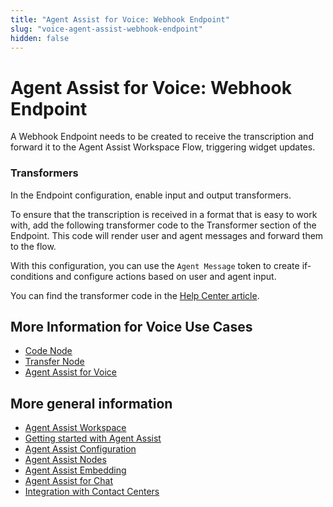 ```yaml
---
title: "Agent Assist for Voice: Webhook Endpoint"
slug: "voice-agent-assist-webhook-endpoint"
hidden: false
---
```


# Agent Assist for Voice: Webhook Endpoint 

A Webhook Endpoint needs to be created to receive the transcription and forward it to the Agent Assist Workspace Flow, triggering widget updates.

### Transformers

In the Endpoint configuration, enable input and output transformers.

To ensure that the transcription is received in a format that is easy to work with, add the following transformer code to the Transformer section of the Endpoint. This code will render user and agent messages and forward them to the flow.

With this configuration, you can use the `Agent Message` token to create if-conditions and configure actions based on user and agent input.

You can find the transformer code in the [Help Center article](https://support.cognigy.com/hc/en-us/articles/8726770604572#transformers-0-11).

## More Information for Voice Use Cases

- [Code Node](code-node.md)
- [Transfer Node](transfer-node.md)
- [Agent Assist for Voice](voice-overview.md)

## More general information

- [Agent Assist Workspace](../overview.md)
- [Getting started with Agent Assist](../getting-started.md)
- [Agent Assist Configuration](../configuration.md)
- [Agent Assist Nodes](../../ai/flow-nodes/agent-assist/overview.md)
- [Agent Assist Embedding](../embedding.md)
- [Agent Assist for Chat](../chat-agent-assist.md)
- [Integration with Contact Centers](../contact-center-integration.md)